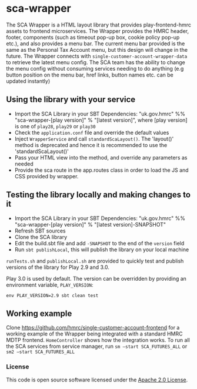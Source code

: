 
# sca-wrapper

The SCA Wrapper is a HTML layout library that provides play-frontend-hmrc assets to frontend microservices.
The Wrapper provides the HMRC header, footer, components (such as timeout pop-up box, cookie policy pop-up etc.), 
and also provides a menu bar. The current menu bar provided is the same as the Personal Tax Account menu, but this 
design will change in the future. The Wrapper connects with `single-customer-account-wrapper-data` to retrieve the 
latest menu config. The SCA team has the ability to change the menu config without consuming services needing to do 
anything (e.g button position on the menu bar, href links, button names etc. can be updated instantly)

## Using the library with your service

- Import the SCA Library in your SBT Dependencies: "uk.gov.hmrc" %% "sca-wrapper-[play version]" % "[latest version]", where [play version] is one of `play28`, `play29` or `play30`
- Check the `application.conf` file and override the default values
- Inject `WrapperService` and call `standardScaLayout()`. The 'layout()' method is deprecated and hence it is recommended to use the 'standardScaLayout()'
- Pass your HTML view into the method, and override any parameters as needed
- Provide the sca route in the app.routes class in order to load the JS and CSS provided by wrapper.

## Testing the library locally and making changes to it

- Import the SCA Library in your SBT Dependencies: "uk.gov.hmrc" %% "sca-wrapper-[play version]" % "[latest version]-SNAPSHOT"
- Refresh SBT sources
- Clone the SCA library
- Edit the build.sbt file and add `-SNAPSHOT` to the end of the `version` field
- Run `sbt publishLocal`, this will publish the library on your local machine

`runTests.sh` and `publishLocal.sh` are provided to quickly test and publish versions of the library for Play 2.9 and 3.0.

Play 3.0 is used by default. The version can be overridden by providing an environment variable, `PLAY_VERSION`:

`env PLAY_VERSION=2.9 sbt clean test`

## Working example

Clone https://github.com/hmrc/single-customer-account-frontend for a working example of the Wrapper being integrated with a standard HMRC MDTP frontend. `HomeController`
shows how the integration works.
To run all the SCA services from service manager, run `sm –start SCA_FUTURES_ALL` or `sm2 –start SCA_FUTURES_ALL`

### License

This code is open source software licensed under the [Apache 2.0 License]("http://www.apache.org/licenses/LICENSE-2.0.html").